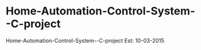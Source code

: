 # Home-Automation-Control-System--C-project
Home-Automation-Control-System--C-project Est: 10-03-2015
